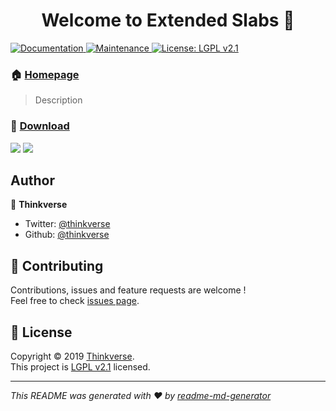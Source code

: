 <h1 align="center">
  Welcome to Extended Slabs 👋
</h1>
<p>
  <a href="https://github.com/thinkverse/Extended-Slabs#readme">
    <img alt="Documentation" src="https://img.shields.io/badge/documentation-yes-brightgreen.svg" target="_blank" />
  </a>
  <a href="https://github.com/thinkverse/Extended-Slabs/graphs/commit-activity">
    <img alt="Maintenance" src="https://img.shields.io/badge/Maintained%3F-yes-green.svg" target="_blank" />
  </a>
  <a href="https://github.com/thinkverse/Extended-Slabs/blob/master/LICENSE">
    <img alt="License: LGPL v2.1" src="https://img.shields.io/badge/License-LGPL%20v2.1-blue.svg" target="_blank" />
  </a>
</p>

### 🏠 [Homepage](https://thinkverse.dev/Extended-Slabs/)

> Description

### 📂 [Download](https://minecraft.curseforge.com/projects/extended-slabs)

<p>
  <img src="https://cf.way2muchnoise.eu/full_extended-slabs_downloads.svg" />
  <img src="https://cf.way2muchnoise.eu/versions/extended-slabs.svg" />
</p>

## Author

👤 **Thinkverse**

* Twitter: [@thinkverse](https://twitter.com/thinkverse)
* Github: [@thinkverse](https://github.com/thinkverse)

## 🤝 Contributing

Contributions, issues and feature requests are welcome !<br />Feel free to check [issues page](https://github.com/thinkverse/Extended-Slabs/issues).

## 📝 License

Copyright © 2019 [Thinkverse](https://github.com/thinkverse).<br />
This project is [LGPL v2.1](https://github.com/thinkverse/Extended-Slabs/blob/master/LICENSE) licensed.

***
_This README was generated with ❤️ by [readme-md-generator](https://github.com/kefranabg/readme-md-generator)_